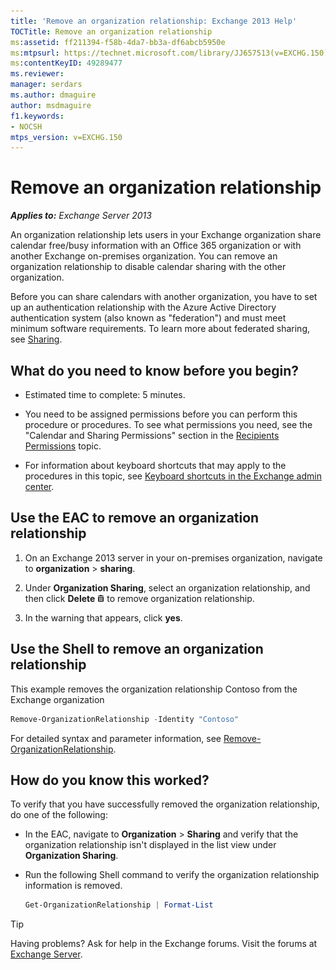 ```yaml
---
title: 'Remove an organization relationship: Exchange 2013 Help'
TOCTitle: Remove an organization relationship
ms:assetid: ff211394-f58b-4da7-bb3a-df6abcb5950e
ms:mtpsurl: https://technet.microsoft.com/library/JJ657513(v=EXCHG.150)
ms:contentKeyID: 49289477
ms.reviewer: 
manager: serdars
ms.author: dmaguire
author: msdmaguire
f1.keywords:
- NOCSH
mtps_version: v=EXCHG.150
---
```


# Remove an organization relationship

_**Applies to:** Exchange Server 2013_

An organization relationship lets users in your Exchange organization share calendar free/busy information with an Office 365 organization or with another Exchange on-premises organization. You can remove an organization relationship to disable calendar sharing with the other organization.

Before you can share calendars with another organization, you have to set up an authentication relationship with the Azure Active Directory authentication system (also known as "federation") and must meet minimum software requirements. To learn more about federated sharing, see [Sharing](sharing-exchange-2013-help.md).

## What do you need to know before you begin?

- Estimated time to complete: 5 minutes.

- You need to be assigned permissions before you can perform this procedure or procedures. To see what permissions you need, see the "Calendar and Sharing Permissions" section in the [Recipients Permissions](recipients-permissions-exchange-2013-help.md) topic.

- For information about keyboard shortcuts that may apply to the procedures in this topic, see [Keyboard shortcuts in the Exchange admin center](keyboard-shortcuts-in-the-exchange-admin-center-2013-help.md).

## Use the EAC to remove an organization relationship

1. On an Exchange 2013 server in your on-premises organization, navigate to **organization** \> **sharing**.

2. Under **Organization Sharing**, select an organization relationship, and then click **Delete** ![Delete icon](images/Dd298078.14f639f6-61e8-4418-bbfb-0db14de9d2f5(EXCHG.150).gif "Delete icon") to remove organization relationship.

3. In the warning that appears, click **yes**.

## Use the Shell to remove an organization relationship

This example removes the organization relationship Contoso from the Exchange organization

```powershell
Remove-OrganizationRelationship -Identity "Contoso"
```

For detailed syntax and parameter information, see [Remove-OrganizationRelationship](https://docs.microsoft.com/powershell/module/exchange/Remove-OrganizationRelationship).

## How do you know this worked?

To verify that you have successfully removed the organization relationship, do one of the following:

- In the EAC, navigate to **Organization** \> **Sharing** and verify that the organization relationship isn't displayed in the list view under **Organization Sharing**.

- Run the following Shell command to verify the organization relationship information is removed.

  ```powershell
  Get-OrganizationRelationship | Format-List
  ```

> [!TIP]
> Having problems? Ask for help in the Exchange forums. Visit the forums at [Exchange Server](https://go.microsoft.com/fwlink/p/?linkid=60612).
